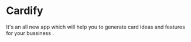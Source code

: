 # Cardify
It's an all new app which will help you to generate card ideas and features for your bussiness .

